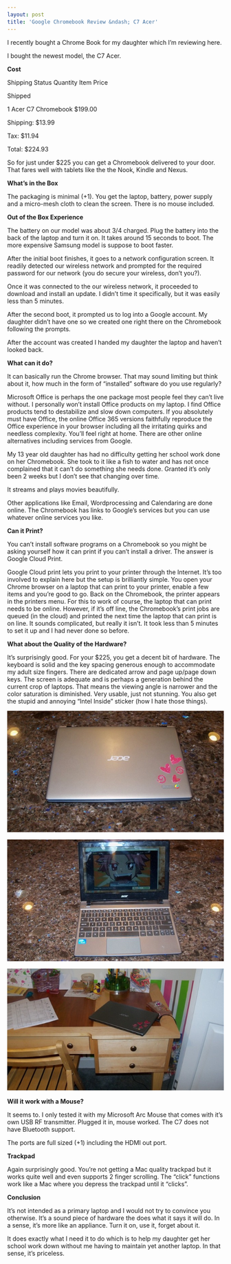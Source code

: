```yaml
---
layout: post
title: 'Google Chromebook Review &ndash; C7 Acer'
---
```

I recently bought a Chrome Book for my daughter which I’m reviewing here.

I bought the newest model, the C7 Acer. 

**Cost**   


Shipping Status Quantity Item Price

Shipped

1
Acer C7 Chromebook
$199.00

Shipping:
$13.99

Tax:
$11.94

Total:
$224.93
  


So for just under $225 you can get a Chromebook delivered to your door. That fares well with tablets like the the Nook, Kindle and Nexus.

**What’s in the Box**

The packaging is minimal (+1). You get the laptop, battery, power supply and a micro-mesh cloth to clean the screen. There is no mouse included.

**Out of the Box Experience**

The battery on our model was about 3/4 charged. Plug the battery into the back of the laptop and turn it on. It takes around 15 seconds to boot. The more expensive Samsung model is suppose to boot faster.

After the initial boot finishes, it goes to a network configuration screen. It readily detected our wireless network and prompted for the required password for our network (you do secure your wireless, don’t you?).

Once it was connected to the our wireless network, it proceeded to download and install an update. I didn’t time it specifically, but it was easily less than 5 minutes.

After the second boot, it prompted us to log into a Google account. My daughter didn’t have one so we created one right there on the Chromebook following the prompts.

After the account was created I handed my daughter the laptop and haven’t looked back.

**What can it do?**

It can basically run the Chrome browser. That may sound limiting but think about it, how much in the form of “installed” software do you use regularly? 

Microsoft Office is perhaps the one package most people feel they can’t live without. I personally won’t install Office products on my laptop. I find Office products tend to destabilize and slow down computers. If you absolutely must have Office, the online Office 365 versions faithfully reproduce the Office experience in your browser including all the irritating quirks and needless complexity. You’ll feel right at home. There are other online alternatives including services from Google.

My 13 year old daughter has had no difficulty getting her school work done on her Chromebook. She took to it like a fish to water and has not once complained that it can’t do something she needs done. Granted it’s only been 2 weeks but I don’t see that changing over time.

It streams and plays movies beautifully.

Other applications like Email, Wordprocessing and Calendaring are done online. The Chromebook has links to Google’s services but you can use whatever online services you like.

**Can it Print?**

You can’t install software programs on a Chromebook so you might be asking yourself how it can print if you can’t install a driver. The answer is Google Cloud Print.

Google Cloud print lets you print to your printer through the Internet. It’s too involved to explain here but the setup is brilliantly simple. You open your Chrome browser on a laptop that can print to your printer, enable a few items and you’re good to go. Back on the Chromebook, the printer appears in the printers menu. For this to work of course, the laptop that can print needs to be online. However, if it’s off line, the Chromebook’s print jobs are queued (in the cloud) and printed the next time the laptop that can print is on line. It sounds complicated, but really it isn’t. It took less than 5 minutes to set it up and I had never done so before.

**What about the Quality of the Hardware?**

It’s surprisingly good. For your $225, you get a decent bit of hardware. The keyboard is solid and the key spacing generous enough to accommodate my adult size fingers. There are dedicated arrow and page up/page down keys. The screen is adequate and is perhaps a generation behind the current crop of laptops. That means the viewing angle is narrower and the color saturation is diminished. Very usable, just not stunning. You also get the stupid and annoying “Intel Inside” sticker (how I hate those things).

[![100_5811 (Small)](/cdn/images/blog/Google-Chrome-Book-Review--C7-Acer_FFB4/100_5811-Small_thumb.jpg)](/cdn/images/blog/Google-Chrome-Book-Review--C7-Acer_FFB4/100_5811-Small.jpg)

[![100_5810 (Small)](/cdn/images/blog/Google-Chrome-Book-Review--C7-Acer_FFB4/100_5810-Small_thumb.jpg)](/cdn/images/blog/Google-Chrome-Book-Review--C7-Acer_FFB4/100_5810-Small.jpg)

[![100_5813 (Small)](/cdn/images/blog/Google-Chrome-Book-Review--C7-Acer_FFB4/100_5813-Small_thumb.jpg)](/cdn/images/blog/Google-Chrome-Book-Review--C7-Acer_FFB4/100_5813-Small.jpg)

**Will it work with a Mouse?**

It seems to. I only tested it with my Microsoft Arc Mouse that comes with it’s own USB RF transmitter. Plugged it in, mouse worked. The C7 does not have Bluetooth support.

The ports are full sized (+1) including the HDMI out port.

**Trackpad**

Again surprisingly good. You’re not getting a Mac quality trackpad but it works quite well and even supports 2 finger scrolling. The “click” functions work like a Mac where you depress the trackpad until it “clicks”.

**Conclusion**

It’s not intended as a primary laptop and I would not try to convince you otherwise. It’s a sound piece of hardware the does what it says it will do. In a sense, it’s more like an appliance. Turn it on, use it, forget about it. 

It does exactly what I need it to do which is to help my daughter get her school work down without me having to maintain yet another laptop. In that sense, it’s priceless.
